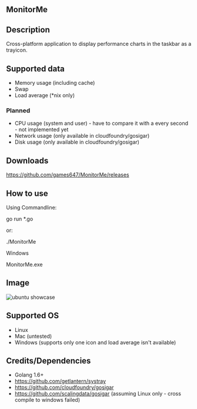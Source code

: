 ## MonitorMe

## Description

Cross-platform application to display performance charts in the taskbar as a trayicon.

## Supported data

* Memory usage (including cache)
* Swap
* Load average (*nix only)

### Planned 

* CPU usage (system and user) - have to compare it with a every second - not implemented yet
* Network usage (only available in cloudfoundry/gosigar)
* Disk usage (only available in cloudfoundry/gosigar)

## Downloads

https://github.com/games647/MonitorMe/releases

## How to use

Using Commandline:

go run *.go

or:

./MonitorMe

Windows

MonitorMe.exe

## Image

![ubuntu showcase](http://i.imgur.com/9s8vXIz.png)

## Supported OS

* Linux
* Mac (untested)
* Windows (supports only one icon and load average isn't available)

## Credits/Dependencies

* Golang 1.6+
* https://github.com/getlantern/systray
* https://github.com/cloudfoundry/gosigar
* https://github.com/scalingdata/gosigar (assuming Linux only - cross compile to windows failed)